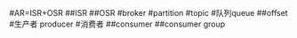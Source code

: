 #AR=ISR+OSR
##ISR
##OSR
#broker
#partition
#topic
#队列queue
##offset
#生产者
producer
#消费者
##consumer
##consumer group

